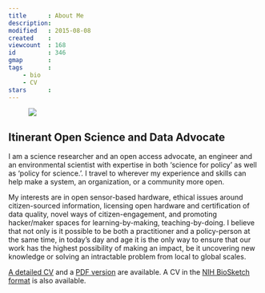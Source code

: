 ```yaml
---
title      : About Me
description:
modified   : 2015-08-08
created    :
viewcount  : 168
id         : 346
gmap       :
tags       :
    - bio
    - CV
stars      :
---
```


<figure>
    <img src="punkish-2.jpg">
    <figcaption></figcaption>
</figure>

<h2>Itinerant Open Science and Data Advocate</h2>

<p>I am a science researcher and an open access advocate, an engineer and an environmental scientist with expertise in both ‘science for policy’ as well as ‘policy for science.’. I travel to wherever my experience and skills can help make a system, an organization, or a community more open.</p>

<!-- <p>Since 1985 my career has spanned rural appropriate technology design to international development, academia, research and science information policy. Other than one stint with a small for-profit company, all my work has been with non-profit organizations. I am currently a member of <a href="http://plazi.org" target="blank">Plazi</a>, a visiting researcher at the <a href="" target="_blank">Homi Bhabha Centre for Science Education (HBCSE)</a>, Mumbai, and a Solidarity Research Fellow at the Center for the Study of Contemporary Solidarity, University of Vienna. I am also an occasional independent consultant with <a href="http://worldbank.org" target="blank">The World Bank</a>. recently finished an appointment at the <a href="http://www.geoscience.wisc.edu" target="blank">Department of GeoScience, University of Wisconsin, Madison, WI, USA</a> where I was working on a machine reading and learning system built on a new kind of digital library resource. Before that I was the Manager of Science and Data Policy at <a href="http://creativecommons.org" target="blank">Creative Commons</a> where I focused on open data, text and data mining, open science policy, and citizen-sourced information. I am also a member of the <a href="http://rd-alliance.org" target="blank">Research Data Alliance Interest Group on Legal Interoperability of Research Data</a>, <a href="http://www.codata.org/task-groups/data-citation-standards-and-practices" target="blank">CODATA Task Group on Data Citation Standards and Practices</a>, and I co-authored the chapter on <b>Emerging Principles for Data Citation</b> in the Task Group’s report titled <i>Out of Cite, Out of Mind.</i></p> -->

<p>My interests are in open sensor-based hardware, ethical issues around citizen-sourced information, licensing open hardware and certification of data quality, novel ways of citizen-engagement, and promoting hacker/maker spaces for learning-by-making, teaching-by-doing. I believe that not only is it possible to be both a practitioner and a policy-person at the same time, in today’s day and age it is the only way to ensure that our work has the highest possibility of making an impact, be it uncovering new knowledge or solving an intractable problem from local to global scales.</p>

<!-- <p>I help domain scientists make sense of data by adopting, adapting and creating novel data acquisition, analysis and access techniques. And I work on the policies to create an environment where information is <b>open by default.</b> I serve as an advisor on various scientific projects, and advocate for a more participatory, collaborative way of working in a world where information and analytics are embedded in every aspect of our lives.</p> -->

<p><a href="/cv/">A detailed CV</a> and a <a href="/cv/puneet-kishor-cv.pdf">PDF version</a> are available. A CV in the <a href="/cv/puneet-kishor-biosketch.pdf">NIH BioSketch format</a> is also available.</p>